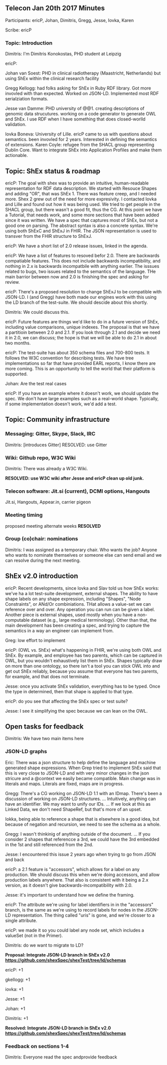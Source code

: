 ## Telecon Jan 20th 2017 Minutes

Participants: ericP, Johan, Dimitris, Gregg, Jesse, Iovka, Karen

Scribe: ericP

### Topic: Introduction

Dimitris: I'm Dimitris Konokostas, PHD student at Leipzig

ericP: 

Johan van Soest: PHD in clinical radiotherapy (Maastricht, Netherlands) but using ShEx within the clinical research facility

Gregg Kellogg: had folks asking for ShEx in Ruby RDF library. Got more invovled with than expected. Worked on JSON-LD. Implemented most RDF serialziation formats.

Jesse van Damme: PHD university of @@1. creating descriptions of genomic data strucutures. working on a code generator to generate OWL and ShEx. I use RDF when I have something that does closed-worlld validation.

Iovka Boneva: University of Lille. ericP came to us with questions about semantics. been invovled for 2 years. Interested in defining the semantics of extensions.
Karen Coyle: refugee from the SHACL group representing Dublin Core. Want to integrate ShEx into Application Profiles and make them actionable.

## Topic: ShEx status & roadmap

ericP: The goal with shex was to provide an intuitive, human-readable representation for RDF data description. We started with Resouce Shapes and adding "OR", that was ShEx 1. There was feature creep, and I needed more. Shex 2 grew out of the need for more expresivity. I contacted Iovka and Lille and found out how it was being used. We tried to get people in the SHACL group, but there wasn't a good fit, thus the CG. At this point we have a Tutorial, that needs work, and some more sections that have been added since it was written. We have a spec that captures most of ShEx, but not a good one on parsing. The abstract syntax is also a concrete syntax. We're using both ShExC and ShExJ in FHIR. The JSON representation is used to transver from the FHIR structure to ShExJ.

ericP: We have a short list of 2.0 release issues, linked in the agenda.

ericP: We have a list of features to resoved befor 2.0. There are backwards compatiable features. This does not include backwards incompatibility, and nothing in 2.x is backwards incompatbile with anything earlier. The isssues related to bugs, two issues related to the semantics of the language. THe main barrior between now and 2.0 is finishing the spec and asking for review.

ericP: There's a proposed resolution to change ShExJ to be compatible with JSON-LD. I (and Gregg) have both made our engines work with this using the LD branch of the test-suite. We should descide about this shortly.

Dimitris: We could discuss this.

ericP: Future features are things we'd like to do in a future version of ShEx, including value comparisons, unique indexes. The proposal is that we have a partitioin between 2.0 and 2.1. If you look through 2.1 and decide we need it in 2.0, we can discuss; the hope is that we will be able to do 2.1 in about two months.

ericP: The test-suite has about 350 schema files and 700-800 tests. It follows the W3C convention for describing tests. We have tree implementations so far that have provided EARL reports, I know there are more coming. This is an opportunity to tell the world that their platform is supported.

Johan: Are the test real cases

ericP: If you have an example where it doesn't work, we should update the spec. We don't have large examples such as a real-world shape. Typically, if some implementation doesn't work, we'd add a test.

## Topic: Community infrastructure
### Messaging: Gitter, Skype, Slack, IRC

Dimitris: [introduces Gitter]
RESOLVED: use Gitter

### Wiki: Github repo, W3C Wiki

Dimitris: There was already a W3C Wiki.

**RESOLVED: use W3C wiki after Jesse and ericP clean up old junk.**

### Telecon software: Jit.si (current), DCMI options, Hangouts

Jit.si, Hangouts, Appear.in, carrier pigeon

### Meeting timing

proposed meeting alternate weeks
**RESOLVED**

### Group (co)chair: nominations

Dimitris: I was assigned as a temporary chair. Who wants the job?
Anyone who wants to nominate themselves or someone else can send email and we can resolve during the next meeting.

## ShEx v2.0 introduction

ericP: Recent developments, since Iovka and Slav told us how ShEx works: we've ha a lot test-suite development, external shapes. The ability to have shape labels on any shape expression, including "Shapes", "Node Constraints", or ANd/Or combiniations. THat allows a value-set we can reference over and over. Any operation you can run can be given a label. Another piece is external shapes, used mostly when you have a non-computable dataset (e.g., large medical terminology). Other than that, the main development has been creating a spec, and trying to capture the semantics in a way an engineer can implement from.

Greg: low effort to implement

ericP: (OWL vs. ShEx) what's happening in FHIR, we're using both OWL and ShEx. By example, and employee has two parents, which can be captured in OWL, but you wouldn't exhaustively list them  in ShEx. Shapes typically draw on more than one ontology, so there isn't a tool you can stick OWL into and get out ShEx reliably, because you assume that everyone has two parents, for example, and that does not terminate.

Jesse: once you activate ShEx validation, everything has to be typed. Once the type in determined, then that shape is applied to that type.

ericP: do you see that affecting the ShEx spec or test suite?

Jesse: I see it simplifying the spec because we can lean on the OWL.

## Open tasks for feedback

Dimitris: We have two main items here

### JSON-LD graphs

Eric: There was a json structure to help  define the language and machine generated shape expressions. When Grep tried to implement ShEx said that this is very close to JSON-LD and with very minor changes in the json stricure and a @context we easily became compatible. Main change was in literals and maps. Literals are fixed, maps are in progress.

Gregg: There's a CG working on JSON-LD 1.1 with an IDmap. There's been a discussion of working on JSON-LD structures.
... Intuitively, anything can have an identifier. We may want to unify our IDs.
... If we look at this as Linked Data, we don't need ShapeRef, but that's more of an upset.

Iokka, being able to reference a shape that is elsewhere is a good idea, but because of negation and recursion, we need to see the schema as a whole.

Gregg: I wasn't thinkinig of anything outside of the document.
... If you consider 2 shapes that referencce a 3rd, we could have the 3rd embedded in the 1st and still referenced from the 2nd.

Jesse: I encountered this issue 2 years ago when trying to go from JSON and back

ericP: a 2.1 feature is "accessors", which allows for a label on any production. We should discuss this when we're doing accessors, and allow production labels anywhere. That also is consistent with it being a 2.x version, as it doesn't give backwards-incompatibility with 2.0.

Jesse: it's important to understand how we define the framing.

ericP: The attribute we're using for label identifiers in in the "accessors" branch, is the same as we're using to record labels for nodes in the JSON-LD representation. The thing called "uris" is gone, and we're closser to a single attribute.

ericP: we made it so you could label any node set, which includes a valueSet (not in the Primer).

Dimitris: do we want to migrate to LD?

**Proposal: Integrate JSON-LD branch in ShEx v2.0 https://github.com/shexSpec/shexTest/tree/ld/schemas**

ericP: +1

gkellogg: +1

iovka: +1

Jesse: +1

Johan: +1

Dimitris: +1

**Resolved: Integrate JSON-LD branch in ShEx v2.0 https://github.com/shexSpec/shexTest/tree/ld/schemas**

### Feedback on sections 1-4

Dimitris: Everyone read the spec andprovide feedback

